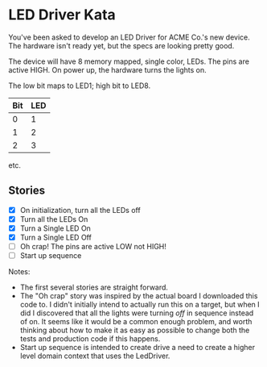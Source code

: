 # LED Driver Kata

You've been asked to develop an LED Driver for ACME Co.'s new device.
The hardware isn't ready yet, but the specs are looking pretty good.

The device will have 8 memory mapped, single color, LEDs.
The pins are active HIGH.
On power up, the hardware turns the lights on.

The low bit maps to LED1; high bit to LED8.

| Bit | LED |
| --- | --- |
|  0  |  1  |
|  1  |  2  |
|  2  |  3  |

etc.


## Stories
- [x] On initialization, turn all the LEDs off
- [x] Turn all the LEDs On
- [x] Turn a Single LED On
- [x] Turn a Single LED Off
- [ ] Oh crap! The pins are active LOW not HIGH!
- [ ] Start up sequence

Notes:

- The first several stories are straight forward.
- The "Oh crap" story was inspired by the actual board I downloaded this code to.
I didn't initially intend to actually run this on a target, but when I did I discovered that all the lights were turning *off* in sequence instead of on.
It seems like it would be a common enough problem, and worth thinking about how to make it as easy as possible to change both the tests and production code if this happens.
- Start up sequence is intended to create drive a need to create a higher level domain context that uses the LedDriver.

